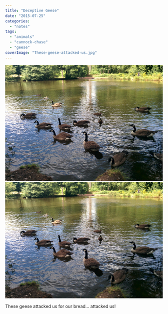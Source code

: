 ```yaml
---
title: "Deceptive Geese"
date: "2015-07-25"
categories: 
  - "notes"
tags: 
  - "animals"
  - "cannock-chase"
  - "geese"
coverImage: "These-geese-attacked-us.jpg"
---
```


[![](images/These-geese-attacked-us.jpg)](images/These-geese-attacked-us.jpg)
[![](images/These-geese-attacked-us.jpg)](images/These-geese-attacked-us.jpg)

These geese attacked us for our bread... attacked us!
